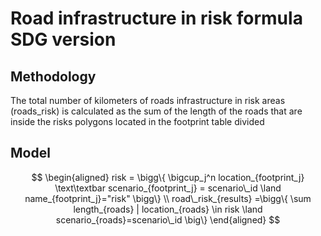 # Road infrastructure in risk formula SDG version

## Methodology

The total number of kilometers of roads infrastructure in risk areas (roads_risk) is calculated as the sum of the length of the roads that  are inside the risks polygons located in the footprint table divided

## Model

```math

\begin{aligned}

risk = \bigg\{ \bigcup_j^n location_{footprint_j} \text\textbar scenario_{footprint_j} = scenario\_id \land name_{footprint_j}="risk" \bigg\}

\\


road\_risk_{results} =\bigg\{ \sum length_{roads} | location_{roads} \in risk \land scenario_{roads}=scenario\_id \big\}

\end{aligned}

```
